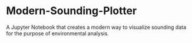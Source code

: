 # Modern-Sounding-Plotter
A Jupyter Notebook that creates a modern way to visualize sounding data for the purpose of environmental analysis.
